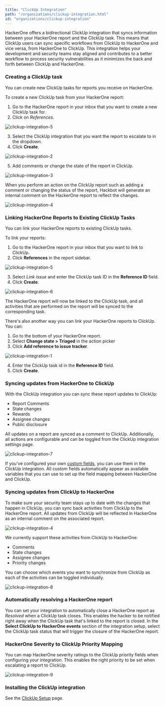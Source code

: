 ```yaml
---
title: "ClickUp Integration"
path: "/organizations/clickup-integration.html"
id: "organizations/clickup-integration"
---
```


<style>
.contents {
  margin-left: 1.45rem;
  margin-right: 1.45rem;
  border-radius: 0.3em;
  width: 60%;
}
</style>

HackerOne offers a bidirectional ClickUp integration that syncs information between your HackerOne report and the ClickUp task. This means that ClickUp users can sync specific workflows from ClickUp to HackerOne and vice versa, from HackerOne to ClickUp. This integration helps your development and security teams stay aligned and contributes to a better workflow to process security vulnerabilities as it minimizes the back and forth between ClickUp and HackerOne.

### Creating a ClickUp task
You can create new ClickUp tasks for reports you receive on HackerOne.

To create a new ClickUp task from your HackerOne report:
1. Go to the HackerOne report in your inbox that you want to create a new ClickUp task for.
2. Click on <i>References</i>.

![clickup-integration-5](./images/clickup-integration-5.png)

3. Select the ClickUp integration that you want the report to escalate to in the dropdown.
4. Click **Create**.

![clickup-integration-2](./images/clickup-integration-2.png)

5. Add comments or change the state of the report in ClickUp.

![clickup-integration-3](./images/clickup-integration-3.png)

When you perform an action on the ClickUp report such as adding a comment or changing the status of the report, Hackbot will generate an internal comment on the HackerOne report to reflect the changes.

![clickup-integration-4](./images/clickup-integration-4.png)

### Linking HackerOne Reports to Existing ClickUp Tasks
You can link your HackerOne reports to existing ClickUp tasks.

To link your reports:
1. Go to the HackerOne report in your inbox that you want to link to ClickUp.
2. Click **References** in the report sidebar.

![clickup-integration-5](./images/clickup-integration-5.png)

3. Select <i>Link issue</i> and enter the ClickUp task ID in the **Reference ID** field.
4. Click **Create**.

![clickup-integration-6](./images/clickup-integration-6.png )

The HackerOne report will now be linked to the ClickUp task, and all activities that are performed on the report will be synced to the corresponding task.

There's also another way you can link your HackerOne reports to ClickUp. You can:
1. Go to the bottom of your HackerOne report.
2. Select **Change state > Triaged** in the action picker
3. Click **Add reference to issue tracker**.

![clickup-integration-1](./images/clickup-integration-1.png)

4. Enter the ClickUp task id in the **Reference ID** field.
5. Click **Create**.

### Syncing updates from HackerOne to ClickUp

With the ClickUp integration you can sync these report updates to ClickUp:
- Report Comments
- State changes
- Rewards
- Assignee changes
- Public disclosure

All updates on a report are synced as a comment to ClickUp. Additionally, all actions are configurable and can be toggled from the ClickUp integration settings page.

![clickup-integration-7](./images/clickup-integration-7.png)

If you've configured your own [custom fields](/organizations/custom-fields.html), you can use them in the ClickUp integration. All custom fields automatically appear as available variables that you can use to set up the field mapping between HackerOne and ClickUp.

### Syncing updates from ClickUp to HackerOne

To make sure your security team stays up to date with the changes that happen in ClickUp, you can sync back activities from ClickUp to the HackerOne report. All updates from ClickUp will be reflected in HackerOne as an internal comment on the associated report.

![clickup-integration-4](./images/clickup-integration-4.png)

We currently support these activities from ClickUp to HackerOne:
- Comments
- State changes
- Assignee changes
- Priority changes

You can choose which events you want to synchronize from ClickUp as each of the activities can be toggled individually.

![clickup-integration-8](./images/clickup-integration-8.png)

### Automatically resolving a HackerOne report

You can set your integration to automatically close a HackerOne report as <i>Resolved</i> when a ClickUp task closes. This enables the hacker to be notified right away when the ClickUp task that's linked to the report is closed. In the **Select ClickUp to HackerOne events** section of the integration setup, select the ClickUp task status that will trigger the closure of the HackerOne report.

### HackerOne Severity to ClickUp Priority Mapping

You can map HackerOne severity ratings to the ClickUp priority fields when configuring your integration. This enables the right priority to be set when escalating a report to ClickUp.

![clickup-integration-9](./images/clickup-integration-9.png)

### Installing the ClickUp integration

See the [ClickUp Setup](clickup-setup.html) page.
